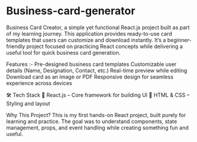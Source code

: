 # Business-card-generator
Business Card Creator, a simple yet functional React.js project built as part of my learning journey. This application provides ready-to-use card templates that users can customize and download instantly. It’s a beginner-friendly project focused on practicing React concepts while delivering a useful tool for quick business card generation.

Features :-
Pre-designed business card templates
Customizable user details (Name, Designation, Contact, etc.)
Real-time preview while editing
Download card as an image or PDF
Responsive design for seamless experience across devices

🛠 Tech Stack
🔹 React.js – Core framework for building UI
🔹 HTML & CSS – Styling and layout

Why This Project?
This is my first hands-on React project, built purely for learning and practice. The goal was to understand components, state management, props, and event handling while creating something fun and useful.
